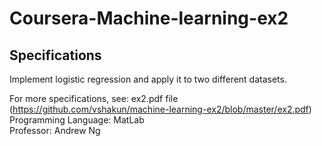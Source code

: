 # Coursera-Machine-learning-ex2

## Specifications

Implement logistic regression and apply it to two different datasets.

For more specifications, see: ex2.pdf file (https://github.com/vshakun/machine-learning-ex2/blob/master/ex2.pdf)
Programming Language: MatLab <br/>
Professor: Andrew Ng 
